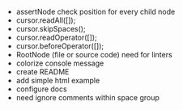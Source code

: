 - assertNode check position for every child node
- cursor.readAll([]);
- cursor.skipSpaces();
- cursor.readOperator([]);
- cursor.beforeOperator([]);
- RootNode (file or source code) need for linters
- colorize console message
- create README
- add simple html example
- configure docs
- need ignore comments within space group